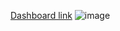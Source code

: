[Dashboard link](https://public.tableau.com/app/profile/.48844816/viz/02__17400408648250/1_1)
![image](https://github.com/user-attachments/assets/0ae0a58f-b1d6-413d-9063-052785b49277)

